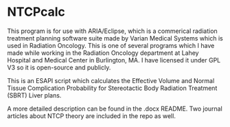 # NTCPcalc

This program is for use with ARIA/Eclipse, which is a commerical radiation treatment planning software suite made by Varian Medical Systems which is used in Radiation Oncology. This is one of several programs which I have made while working in the Radiation Oncology department at Lahey Hospital and Medical Center in Burlington, MA. I have licensed it under GPL V3 so it is open-source and publicly.

This is an ESAPI script which calculates the Effective Volume and Normal Tissue Complication Probability for Stereotactic Body Radiation Treatment (SBRT) Liver plans. 

A more detailed description can be found in the .docx README. Two journal articles about NTCP theory are included in the repo as well.
